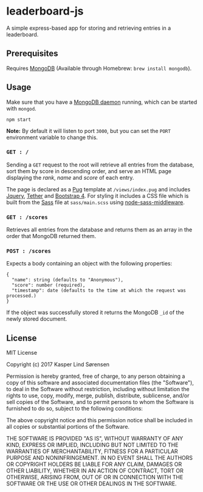 # leaderboard-js
A simple express-based app for storing and retrieving entries in a leaderboard.

## Prerequisites
Requires [MongoDB](https://www.mongodb.com/) (Available through Homebrew: `brew install mongodb`).

## Usage
Make sure that you have a [MongoDB daemon](https://docs.mongodb.com/manual/reference/program/mongod/) running, which can be started with `mongod`.

```
npm start
```

**Note:** By default it will listen to port `3000`, but you can set the `PORT` environment variable to change this.

### `GET : /`
Sending a `GET` request to the root will retrieve all entries from the database, sort them by score in descending order, and serve an HTML page displaying the *rank*, *name* and *score* of each entry.

The page is declared as a [Pug](https://pugjs.org/) template at `/views/index.pug` and includes [Jquery](https://jquery.com/), [Tether](http://tether.io/) and [Bootstrap 4](https://v4-alpha.getbootstrap.com/). For styling it includes a CSS file which is built from the [Sass](http://sass-lang.com/) file at `sass/main.scss` using [node-sass-middleware](https://github.com/sass/node-sass-middleware).

### `GET : /scores`
Retrieves all entries from the database and returns them as an array in the order that MongoDB returned them.

### `POST : /scores`
Expects a body containing an object with the following properties:

```
{
  "name": string (defaults to "Anonymous"),
  "score": number (required),
  "timestamp": date (defaults to the time at which the request was processed.)
}
```
If the object was successfully stored it returns the MongoDB `_id` of the newly stored document.

## License

MIT License

Copyright (c) 2017 Kasper Lind Sørensen

Permission is hereby granted, free of charge, to any person obtaining a copy
of this software and associated documentation files (the "Software"), to deal
in the Software without restriction, including without limitation the rights
to use, copy, modify, merge, publish, distribute, sublicense, and/or sell
copies of the Software, and to permit persons to whom the Software is
furnished to do so, subject to the following conditions:

The above copyright notice and this permission notice shall be included in all
copies or substantial portions of the Software.

THE SOFTWARE IS PROVIDED "AS IS", WITHOUT WARRANTY OF ANY KIND, EXPRESS OR
IMPLIED, INCLUDING BUT NOT LIMITED TO THE WARRANTIES OF MERCHANTABILITY,
FITNESS FOR A PARTICULAR PURPOSE AND NONINFRINGEMENT. IN NO EVENT SHALL THE
AUTHORS OR COPYRIGHT HOLDERS BE LIABLE FOR ANY CLAIM, DAMAGES OR OTHER
LIABILITY, WHETHER IN AN ACTION OF CONTRACT, TORT OR OTHERWISE, ARISING FROM,
OUT OF OR IN CONNECTION WITH THE SOFTWARE OR THE USE OR OTHER DEALINGS IN THE
SOFTWARE.
